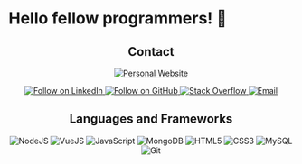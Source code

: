 # Hello fellow programmers! 📱

<h2 align="center">Contact</h2>
<p align="center">
<a href="https://personal-portfolio-bvg.pages.dev/about">
  <img title="Personal Website" src="https://img.shields.io/badge/Personal%Website-personal-100000?style=for-the-badge&logo=github&logoColor=2b2b2b"/>
</p>

<p align="center">
  
  
  <a href="https://www.linkedin.com/in/muhammad-ammar-nasir-9b2193207/">
      <img title="Follow on LinkedIn" src="https://img.shields.io/badge/LinkedIn-2b2b2b?style=for-the-badge&logo=linkedin&logoColor=2b2b2b"/>
  </a>
  
  <a href="https://github.com/AliAzlanAziz">
      <img title="Follow on GitHub" src="https://img.shields.io/badge/GitHub-2b2b2b?style=for-the-badge&logo=github&logoColor=2b2b2b"/>
  </a>
  
  <a href="https://stackoverflow.com/users/13270751/ali-azlan">
      <img title="Stack Overflow" src="https://img.shields.io/badge/Stack%20Overflow-FE7A16?style=for-the-badge&logo=stack%20overflow&logoColor=141414"/>
  </a>
  
   <a href="mailto:majidammar428@gmail.com">
      <img title="Email" src="https://img.shields.io/badge/Gmail-D14836?style=for-the-badge&logo=gmail&logoColor=white"/>
  </a>
</p>

<h2 align="center">Languages and Frameworks</h2>

<p align="center">
        <img alt="NodeJS" src="https://img.shields.io/badge/Nodejs-Nodejs?style=for-the-badge&logo=node.js&color=2b2b2b"/>
        <img alt="VueJS" src="https://img.shields.io/badge/Vuejs-Vuejs?style=for-the-badge&logo=vue.js&color=2b2b2b"/>
        <img alt="JavaScript" src="https://img.shields.io/badge/javascript%20-%23323330.svg?&style=for-the-badge&logo=javascript&logoColor=141414"/>
        <img alt="MongoDB" src ="https://img.shields.io/badge/MongoDB-%234ea94b.svg?&style=for-the-badge&logo=mongodb&logoColor=141414"/>
        <img alt="HTML5" src="https://img.shields.io/badge/html5%20-%23E34F26.svg?&style=for-the-badge&logo=html5&logoColor=141414"/>
        <img alt="CSS3" src="https://img.shields.io/badge/css3%20-%231572B6.svg?&style=for-the-badge&logo=css3&logoColor=141414"/>
        <img alt='MySQL' src="https://img.shields.io/badge/SQL-MySQL?style=for-the-badge&logo=mysql&color=141414"/>
        <img alt="Git" src="https://img.shields.io/badge/git%20-%23F05033.svg?&style=for-the-badge&logo=git&logoColor=141414"/>
</p>
